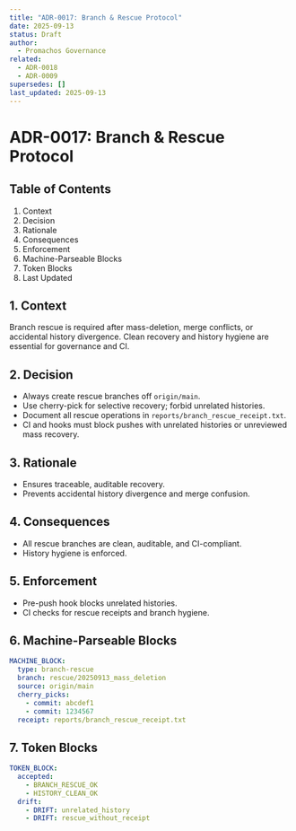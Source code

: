 ```yaml
---
title: "ADR-0017: Branch & Rescue Protocol"
date: 2025-09-13
status: Draft
author:
  - Promachos Governance
related:
  - ADR-0018
  - ADR-0009
supersedes: []
last_updated: 2025-09-13
---
```


# ADR-0017: Branch & Rescue Protocol

## Table of Contents
1. Context
2. Decision
3. Rationale
4. Consequences
5. Enforcement
6. Machine-Parseable Blocks
7. Token Blocks
8. Last Updated

## 1. Context
Branch rescue is required after mass-deletion, merge conflicts, or accidental history divergence. Clean recovery and history hygiene are essential for governance and CI.

## 2. Decision
- Always create rescue branches off `origin/main`.
- Use cherry-pick for selective recovery; forbid unrelated histories.
- Document all rescue operations in `reports/branch_rescue_receipt.txt`.
- CI and hooks must block pushes with unrelated histories or unreviewed mass recovery.

## 3. Rationale
- Ensures traceable, auditable recovery.
- Prevents accidental history divergence and merge confusion.

## 4. Consequences
- All rescue branches are clean, auditable, and CI-compliant.
- History hygiene is enforced.

## 5. Enforcement
- Pre-push hook blocks unrelated histories.
- CI checks for rescue receipts and branch hygiene.

## 6. Machine-Parseable Blocks
```yaml
MACHINE_BLOCK:
  type: branch-rescue
  branch: rescue/20250913_mass_deletion
  source: origin/main
  cherry_picks:
    - commit: abcdef1
    - commit: 1234567
  receipt: reports/branch_rescue_receipt.txt
```

## 7. Token Blocks
```yaml
TOKEN_BLOCK:
  accepted:
    - BRANCH_RESCUE_OK
    - HISTORY_CLEAN_OK
  drift:
    - DRIFT: unrelated_history
    - DRIFT: rescue_without_receipt
```

